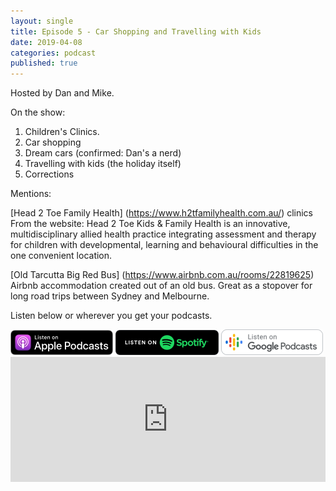 ```yaml
---
layout: single
title: Episode 5 - Car Shopping and Travelling with Kids
date: 2019-04-08
categories: podcast
published: true
---
```


Hosted by Dan and Mike.

On the show:

1. Children's Clinics.
2. Car shopping
3. Dream cars (confirmed: Dan's a nerd)
4. Travelling with kids (the holiday itself)
5. Corrections

Mentions:

[Head 2 Toe Family Health] (https://www.h2tfamilyhealth.com.au/) clinics
From the website: Head 2 Toe Kids & Family Health is an innovative, multidisciplinary allied health practice integrating assessment and therapy for children with developmental, learning and behavioural difficulties in the one convenient location.

[Old Tarcutta Big Red Bus] (https://www.airbnb.com.au/rooms/22819625)
Airbnb accommodation created out of an old bus. Great as a stopover for long road trips between Sydney and Melbourne.

Listen below or wherever you get your podcasts.

<a href="https://itunes.apple.com/au/podcast/ordinary-dads/id1455441874">
<img src="/assets/images/ApplePod.jpg"></a>

<a href="https://open.spotify.com/show/5u6qyzeOUh3gIfsuNpjJTj">
<img src="/assets/images/Spotify.png"></a>

<a href="https://www.google.com/podcasts?feed=aHR0cHM6Ly9yc3Mud2hvb3Noa2FhLmNvbS9yc3MvcG9kY2FzdC9pZC82MjMz">
<img src="/assets/images/google_podcasts164.png"></a>


<iframe width="100%" height="200" src="https://player.whooshkaa.com/player/episode/id/357583?visual=true&sharing=true" frameborder="0" style="width: 100%; height: 200px"></iframe>



<!--stackedit_data:
eyJoaXN0b3J5IjpbLTcwNDA2MDUyNSwyNzQ0NjA5NTcsNDgzNT
Y1NDEzLDE5NjY5NDMzMDQsLTM4ODgwODkwOSwxNjE5NDU5NDIy
LDE5MjQxNTQ3NTBdfQ==
-->
